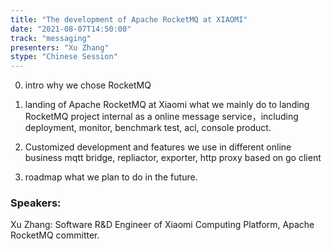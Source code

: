 ```yaml
---
title: "The development of Apache RocketMQ at XIAOMI"
date: "2021-08-07T14:50:00" 
track: "messaging"
presenters: "Xu Zhang"
stype: "Chinese Session"
---
```

0. intro why we chose RocketMQ
 
1. landing of Apache RocketMQ at Xiaomi
 what we mainly do to landing RocketMQ project internal as a online message service，including deployment, monitor, benchmark test, acl, console product.
 
2. Customized development and features we use in different online business
 mqtt bridge, repliactor, exporter, http proxy based on go client
 
3. roadmap
 what we plan to do in the future.
 ### Speakers: 
 Xu Zhang: Software R&D Engineer of Xiaomi Computing Platform, Apache RocketMQ committer.